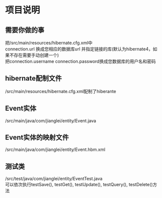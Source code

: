 # 项目说明

## 需要你做的事
把/src/main/resources/hibernate.cfg.xml中  
connection.url 换成您相应的数据库url 并指定链接的库(默认为hibernate4，如果不存在需要手动创建一个)  
把connection.username connection.password换成您数据库的用户名和密码


## hibernate配制文件
/src/main/resources/hibernate.cfg.xml配制了hiberante

## Event实体
/src/main/java/com/jianglei/entity/Event.java


## Event实体的映射文件
/src/main/java/com/jianglei/entity/Event.hbm.xml

## 测试类
/src/test/java/com/jianglei/entity/EventTest.java  
可以依次执行testSave(), testGet(), testUpdate(), testQuery(), testDelete()方法


